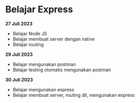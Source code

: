 # Belajar Express
**27 Juli 2023**
- Belajar Node JS
- Belajar membuat server dengan native
- Belajar routing
  
**29 Juli 2023**
- Belajar mengunakan postman
- Belajar testing otomatis mengunakan postman
  
**30 Juli 2023**
- Belajar mengunakan express
- Belajar membuat server, routing dll, mengunakan express
